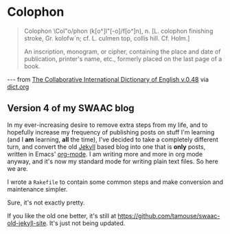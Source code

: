 Colophon
========

> Colophon \Col\"o/phon (k\[o\^\]l\"\[-o\]/f\[o\^\]n), n. \[L. colophon finishing stroke, Gr. kolofw\`n; cf. L. culmen top, collis hill. Cf. Holm.\]
>
> An inscription, monogram, or cipher, containing the place and date of publication, printer\'s name, etc., formerly placed on the last page of a book.

--- from [The Collaborative International Dictionary of English v.0.48](http://www.dict.org/bin/Dict?Form=Dict3&Database=gcide) via [dict.org](http://www.dict.org/bin/Dict?Form=Dict2&Database=*&Query=colophon)

Version 4 of my SWAAC blog
--------------------------

In my ever-increasing desire to remove extra steps from my life, and to hopefully increase my frequency of publishing posts on stuff I\'m learning (and I **am** learning, **all** the time), I\'ve decided to take a completely different turn, and convert the old [Jekyll](https://jekyllrb.com) based blog into one that is **only** posts, written in Emacs\' [org-mode](https://org-mode.org). I am writing more and more in org mode anyway, and it\'s now my standard mode for writing plain text files. So here we are.

I wrote a `Rakefile` to contain some common steps and make conversion and maintenance simpler.

Sure, it\'s not exactly pretty.

If you like the old one better, it\'s still at <https://github.com/tamouse/swaac-old-jekyll-site>. It\'s just not being updated.
